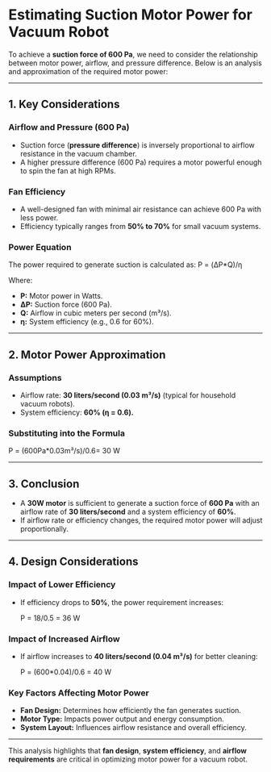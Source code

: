# Estimating Suction Motor Power for Vacuum Robot

To achieve a **suction force of 600 Pa**, we need to consider the relationship between motor power, airflow, and pressure difference. Below is an analysis and approximation of the required motor power:

---

## 1. **Key Considerations**

### **Airflow and Pressure (600 Pa)**
- Suction force (**pressure difference**) is inversely proportional to airflow resistance in the vacuum chamber.
- A higher pressure difference (600 Pa) requires a motor powerful enough to spin the fan at high RPMs.

### **Fan Efficiency**
- A well-designed fan with minimal air resistance can achieve 600 Pa with less power.
- Efficiency typically ranges from **50% to 70%** for small vacuum systems.

### **Power Equation**
The power required to generate suction is calculated as:
P = (ΔP*Q)/η

Where:
- **P:** Motor power in Watts.  
- **ΔP:** Suction force (600 Pa).  
- **Q:** Airflow in cubic meters per second (m³/s).  
- **η:** System efficiency (e.g., 0.6 for 60%).

---

## 2. **Motor Power Approximation**

### **Assumptions**
- Airflow rate: **30 liters/second (0.03 m³/s)** (typical for household vacuum robots).  
- System efficiency: **60% (η = 0.6).**

### **Substituting into the Formula**

P = (600Pa*0.03m³/s)/0.6= 30 W


---

## 3. **Conclusion**
- A **30W motor** is sufficient to generate a suction force of **600 Pa** with an airflow rate of **30 liters/second** and a system efficiency of **60%**.
- If airflow rate or efficiency changes, the required motor power will adjust proportionally.

---

## 4. **Design Considerations**

### **Impact of Lower Efficiency**
- If efficiency drops to **50%**, the power requirement increases:
  
  P = 18/0.5 = 36 W
  

### **Impact of Increased Airflow**
- If airflow increases to **40 liters/second (0.04 m³/s)** for better cleaning:
  
  P = (600*0.04)/0.6 = 40 W
  

### **Key Factors Affecting Motor Power**
- **Fan Design:** Determines how efficiently the fan generates suction.  
- **Motor Type:** Impacts power output and energy consumption.  
- **System Layout:** Influences airflow resistance and overall efficiency.

---

This analysis highlights that **fan design**, **system efficiency**, and **airflow requirements** are critical in optimizing motor power for a vacuum robot.
